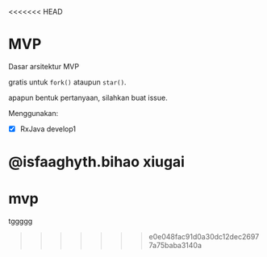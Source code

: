 <<<<<<< HEAD
# MVP
Dasar arsitektur MVP

gratis untuk `fork()` ataupun `star()`.

apapun bentuk pertanyaan, silahkan buat issue.

Menggunakan:
- [x] RxJava
develop1

@isfaaghyth.bihao
xiugai
=======
# mvp
















tggggg
>>>>>>> e0e048fac91d0a30dc12dec26977a75baba3140a
